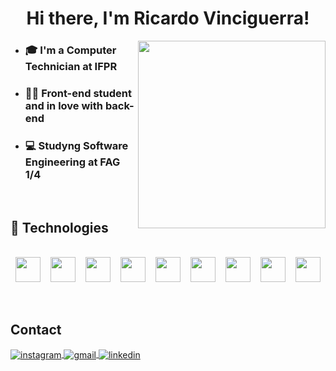 <h1 align="center">Hi there, I'm Ricardo Vinciguerra!</h1>

<img align="right" width="300" src="./programming.gif" />

- ### 🎓 I'm a Computer Technician at IFPR 
- ### 👨‍💻 Front-end student and in love with back-end 
- ### 💻 Studyng Software Engineering at FAG 1/4 

<br>

## 🧰 Technologies

<br>

<div style="display: flex; justify-content: space-around">
  <img height="40rem" src="https://cdn.jsdelivr.net/gh/devicons/devicon/icons/html5/html5-original.svg" />
  <img height="40rem" src="https://cdn.jsdelivr.net/gh/devicons/devicon/icons/css3/css3-original.svg" />
  <img height="40rem" src="https://cdn.jsdelivr.net/gh/devicons/devicon/icons/javascript/javascript-original.svg" />
  <img height="40rem" src="https://cdn.jsdelivr.net/gh/devicons/devicon/icons/react/react-original.svg" />
  <img height="40rem" src="https://cdn.jsdelivr.net/gh/devicons/devicon/icons/git/git-original.svg" />
  <img height="40rem" src="https://cdn.jsdelivr.net/gh/devicons/devicon/icons/npm/npm-original-wordmark.svg" />
  <img height="40rem" src="https://cdn.jsdelivr.net/gh/devicons/devicon/icons/typescript/typescript-original.svg" />
  <img height="40rem" src="https://cdn.jsdelivr.net/gh/devicons/devicon/icons/linux/linux-original.svg" />
  <img height="40rem" src="https://cdn.jsdelivr.net/gh/devicons/devicon/icons/ubuntu/ubuntu-plain.svg" />
</div>

<br>
<br>

## Contact

<p>
  <a href="https://instagram.com/ricardorhvv" target="_blank">
    <img align="center" src="https://img.shields.io/badge/Instagram-E4405F?style=for-the-badge&logo=instagram&logoColor=white" alt="instagram"/>
  </a>
  <a href="mailto:ricardorhv.dev@gmail.com" target="_blank">
    <img align="center" src="https://img.shields.io/badge/Gmail-D14836?style=for-the-badge&logo=gmail&logoColor=white" alt="gmail"/>
  </a>
  <a href="https://www.linkedin.com/in/ricardo-henrique-vinciguerra-737985235/" target="_blank">
    <img align="center" src="https://img.shields.io/badge/Linkedin-00b4fc?style=for-the-badge&logo=linkedin&logoColor=white" alt="linkedin"/>
  </a>
</p>
